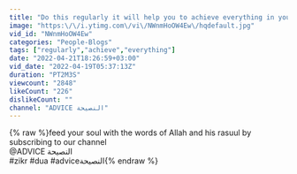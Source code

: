 ```yaml
---
title: "Do this regularly it will help you to achieve everything in your life. @ADVICEالنصيحة"
image: "https:\/\/i.ytimg.com\/vi\/NWnmHoOW4Ew\/hqdefault.jpg"
vid_id: "NWnmHoOW4Ew"
categories: "People-Blogs"
tags: ["regularly","achieve","everything"]
date: "2022-04-21T18:26:59+03:00"
vid_date: "2022-04-19T05:37:13Z"
duration: "PT2M3S"
viewcount: "2848"
likeCount: "226"
dislikeCount: ""
channel: "ADVICE النصيحة"
---
```

{% raw %}feed your soul with the words of Allah and his rasuul by subscribing to our channel<br />@ADVICE النصيحة<br />#zikr #dua #adviceالنصيحة{% endraw %}
